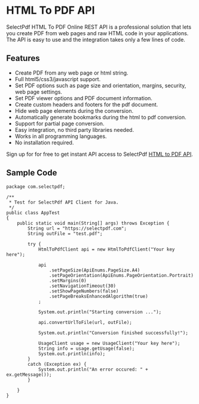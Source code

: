 # HTML To PDF API

SelectPdf HTML To PDF Online REST API is a professional solution that lets you create PDF from web pages and raw HTML code in your applications. The API is easy to use and the integration takes only a few lines of code.

## Features

* Create PDF from any web page or html string.
* Full html5/css3/javascript support.
* Set PDF options such as page size and orientation, margins, security, web page settings.
* Set PDF viewer options and PDF document information.
* Create custom headers and footers for the pdf document.
* Hide web page elements during the conversion.
* Automatically generate bookmarks during the html to pdf conversion.
* Support for partial page conversion.
* Easy integration, no third party libraries needed.
* Works in all programming languages.
* No installation required.

Sign up for for free to get instant API access to SelectPdf [HTML to PDF API](https://selectpdf.com/html-to-pdf-api/).

## Sample Code

```
package com.selectpdf;

/**
 * Test for SelectPdf API Client for Java.
 */
public class AppTest 
{
    public static void main(String[] args) throws Exception {
        String url = "https://selectpdf.com";
        String outFile = "test.pdf";

        try {
            HtmlToPdfClient api = new HtmlToPdfClient("Your key here");

            api
                .setPageSize(ApiEnums.PageSize.A4)
                .setPageOrientation(ApiEnums.PageOrientation.Portrait)
                .setMargins(0)
                .setNavigationTimeout(30)
                .setShowPageNumbers(false)
                .setPageBreaksEnhancedAlgorithm(true)
            ;

            System.out.println("Starting conversion ...");

            api.convertUrlToFile(url, outFile);

            System.out.println("Conversion finished successfully!");

            UsageClient usage = new UsageClient("Your key here");
            String info = usage.getUsage(false);
            System.out.println(info);
        }
        catch (Exception ex) {
            System.out.println("An error occured: " + ex.getMessage());
        }
        
    }
}
```
